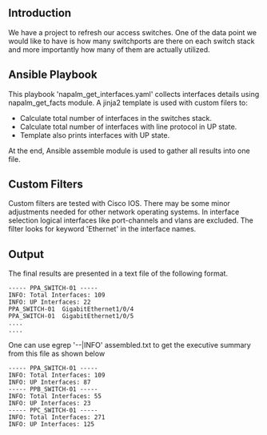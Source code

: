 ## Introduction
We have a project to refresh our access switches. One of the data point we would like to have is how many switchports are there on each switch stack and more importantly how many of them are actually utilized.

## Ansible Playbook 

This playbook 'napalm_get_interfaces.yaml' collects interfaces details using napalm_get_facts module. A jinja2 template is used with custom filers to:
- Calculate total number of interfaces in the switches stack.
- Calculate total number of interfaces with line protocol in UP state.
- Template also prints interfaces with UP state. 

At the end, Ansible assemble module is used to gather all results into one file.

## Custom Filters
Custom filters are tested with Cisco IOS. There may be some minor adjustments needed for other network operating systems. In interface selection logical interfaces like port-channels and vlans are excluded. The filter looks for keyword 'Ethernet' in the interface names.

## Output
The final results are presented in a text file of the following format.

```
----- PPA_SWITCH-01 -----
INFO: Total Interfaces: 109
INFO: UP Interfaces: 22
PPA_SWITCH-01  GigabitEthernet1/0/4
PPA_SWITCH-01  GigabitEthernet1/0/5
....
....
```

One can use egrep '\-\-|INFO' assembled.txt to get the executive summary from this file as shown below

```
----- PPA_SWITCH-01 -----
INFO: Total Interfaces: 109
INFO: UP Interfaces: 87
----- PPB_SWITCH-01 -----
INFO: Total Interfaces: 55
INFO: UP Interfaces: 23
----- PPC_SWITCH-01 -----
INFO: Total Interfaces: 271
INFO: UP Interfaces: 125

```
